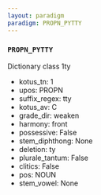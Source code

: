 ```yaml
---
layout: paradigm
paradigm: PROPN_PYTTY
---
```

### ` PROPN_PYTTY `

Dictionary class 1ty
* kotus_tn: 1
* upos: PROPN
* suffix_regex: tty
* kotus_av: C
* grade_dir: weaken
* harmony: front
* possessive: False
* stem_diphthong: None
* deletion: ty
* plurale_tantum: False
* clitics: False
* pos: NOUN
* stem_vowel: None
